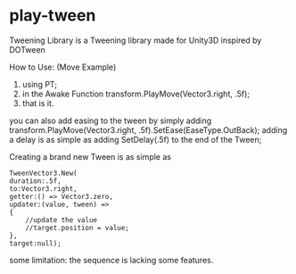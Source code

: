 # play-tween
Tweening Library is a Tweening library made for Unity3D inspired by DOTween 

How to Use: (Move Example)
1. using PT;
2. in the Awake Function transform.PlayMove(Vector3.right, .5f);
3. that is it.

you can also add easing to the tween by simply adding transform.PlayMove(Vector3.right, .5f).SetEase(EaseType.OutBack);
adding a delay is as simple as adding SetDelay(.5f) to the end of the Tween;

Creating a brand new Tween is as simple as 

    TweenVector3.New(
    duration:.5f,
    to:Vector3.right,
    getter:() => Vector3.zero,
    updater:(value, tween) =>
    {
        //update the value
        //target.position = value;
    },
    target:null);

some limitation:
the sequence is lacking some features.
